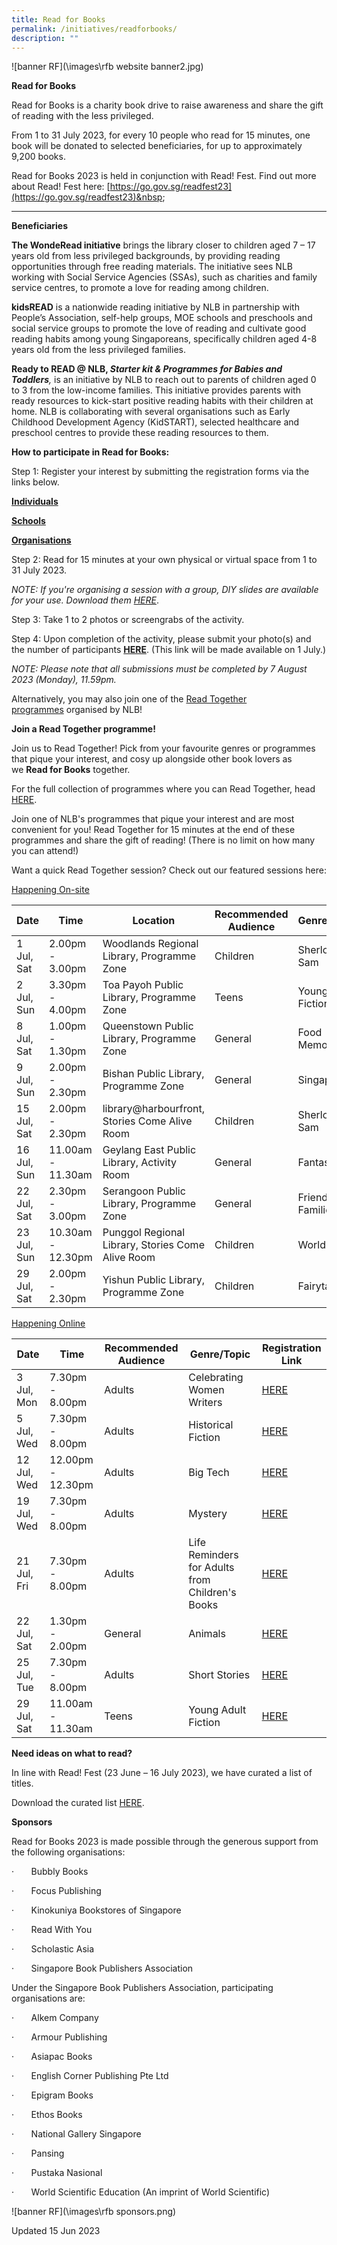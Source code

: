```yaml
---
title: Read for Books
permalink: /initiatives/readforbooks/
description: ""
---
```

![banner RF](\images\rfb website banner2.jpg)


**Read for Books**

Read for Books is a charity book drive to raise awareness and share the gift of reading with the less privileged. 

From 1 to 31 July 2023, for every 10 people who read for 15 minutes, one book will be donated to selected beneficiaries,&nbsp;for up to approximately 9,200 books.

Read for Books 2023 is held in conjunction with Read! Fest. Find out more about Read! Fest here:&nbsp;[https://go.gov.sg/readfest23](https://go.gov.sg/readfest23)&nbsp;&nbsp;

* * *

**Beneficiaries**

**The WondeRead initiative**&nbsp;brings the library closer to children aged 7 – 17 years old from less privileged backgrounds, by providing reading opportunities through free reading materials. The initiative sees NLB working with Social Service Agencies (SSAs), such as charities and family service centres, to promote a love for reading among children.&nbsp;

**kidsREAD**&nbsp;is a nationwide reading initiative by NLB in partnership with People’s Association, self-help groups, MOE schools and preschools and social service groups to promote the love of reading and cultivate good reading habits among young Singaporeans, specifically children aged 4-8 years old from the less privileged families.

**Ready to READ @ NLB, *Starter kit &amp; Programmes for Babies and Toddlers***_,_&nbsp;is an&nbsp;initiative by NLB to reach out to parents of children aged 0 to 3&nbsp;from&nbsp;the low-income families.&nbsp;This initiative provides parents with ready resources to&nbsp;kick-start&nbsp;positive&nbsp;reading&nbsp;habits&nbsp;with their children&nbsp;at home.&nbsp;NLB is collaborating with several organisations such as Early Childhood Development Agency (KidSTART),&nbsp;selected healthcare and preschool centres to provide these reading resources to them.


**How to participate in Read for Books:**

Step 1: Register your interest by submitting the registration forms via the links below.

[**Individuals**](https://go.gov.sg/rfb23-individuals)

[**Schools**](https://go.gov.sg/rfb23-schools)

[**Organisations**](https://go.gov.sg/rfb23-organisations)

Step 2: Read for 15 minutes at your own physical or virtual space from 1 to 31 July 2023.

*NOTE: If you're organising a session with a group, DIY slides are available for your use. Download them [HERE](https://go.gov.sg/rfb23-diyslides)*. 

Step 3: Take 1 to 2 photos or screengrabs of the activity.

Step 4: Upon completion of the activity, please submit your photo(s) and the number of participants&nbsp;[**HERE**](https://go.gov.sg/rfb23-submit). (This link will be made available on 1 July.)

*NOTE: Please note that all submissions must be completed by&nbsp;7 August 2023 (Monday), 11.59pm.*

Alternatively, you may also join one of the&nbsp;[Read Together programmes](https://www.eventbrite.com/cc/read-for-books-2023-charity-drive-859569)&nbsp;organised by NLB!


**Join a Read Together programme!**

Join us to Read Together! Pick from your favourite genres or programmes that pique your interest, and cosy up alongside other book lovers as we&nbsp;**Read for Books**&nbsp;together.&nbsp;

For the full collection of programmes where you can Read Together, head [HERE](https://go.gov.sg/rfb23-programmes). 

Join one of NLB's programmes that pique your interest and are most convenient for you! Read Together for 15 minutes at the end of these programmes and share the gift of reading! (There is no limit on how many you can attend!)

Want a quick Read Together session? Check out our featured sessions here:

<u>Happening On-site</u>


| Date | Time | Location | Recommended Audience| Genre/Topic | Registration Link |
| -------- | -------- | -------- |  -------- | -------- | -------- |
| 1 Jul, Sat    | 2.00pm - 3.00pm     | Woodlands Regional Library, Programme Zone    | Children     | Sherlock Sam   | [HERE](https://www.eventbrite.sg/e/sherlock-sam-x-read-for-books-2023-tickets-655782211247?aff=odcleoeventsincollection)     || -------- | -------- | -------- |  -------- | -------- | -------- |
| 2 Jul, Sun    | 3.30pm - 4.00pm     | Toa Payoh Public Library, Programme Zone    | Teens    | Young Adult Fiction   | [HERE](https://www.eventbrite.sg/e/read-together-session-read-for-books-2023-young-adult-fiction-tickets-645200501067?aff=odcleoeventsincollection)     || -------- | -------- | -------- |  -------- | -------- | -------- |
| 8 Jul, Sat    | 1.00pm - 1.30pm     | Queenstown Public Library, Programme Zone    | General    | Food Memoirs   | [HERE](https://www.eventbrite.sg/e/read-together-session-read-for-books-2023-food-memoirs-tickets-655775511207?aff=odcleoeventsincollection)     || -------- | -------- | -------- |  -------- | -------- | -------- |
| 9 Jul, Sun    | 2.00pm - 2.30pm     | Bishan Public Library, Programme Zone    | General    | Singapore   | [HERE](https://www.eventbrite.sg/e/read-together-session-read-for-books-2023-singapore-collection-tickets-645195054777?aff=odcleoeventsincollection)     || -------- | -------- | -------- |  -------- | -------- | -------- |
| 15 Jul, Sat    | 2.00pm - 2.30pm     | library@harbourfront, Stories Come Alive Room   | Children   | Sherlock Sam   | [HERE](https://www.eventbrite.sg/e/sherlock-sam-x-read-for-books-2023-tickets-655782622477?aff=odcleoeventsincollection)     || -------- | -------- | -------- |  -------- | -------- | -------- |
| 16 Jul, Sun    | 11.00am - 11.30am     | Geylang East Public Library, Activity Room   | General   | Fantasy   | [HERE](https://www.eventbrite.sg/e/read-together-session-read-for-books-2023-fantasy-tickets-655777868257?aff=odcleoeventsincollection)     || -------- | -------- | -------- |  -------- | -------- | -------- |
| 22 Jul, Sat    | 2.30pm - 3.00pm     | Serangoon Public Library, Programme Zone   | General   | Friends &amp; Families  | [HERE](https://www.eventbrite.sg/e/read-together-session-read-for-books-2023-friends-and-families-tickets-655779583387?aff=odcleoeventsincollection)     || -------- | -------- | -------- |  -------- | -------- | -------- |
| 23 Jul, Sun    | 10.30am - 12.30pm     | Punggol Regional Library, Stories Come Alive Room   | Children  | World &amp; Us  | [HERE](https://www.eventbrite.sg/e/read-for-books-2023-world-and-us-tickets-655782010647?aff=odcleoeventsincollection)     || -------- | -------- | -------- | -------- | -------- | -------- |
| 29 Jul, Sat    | 2.00pm - 2.30pm     | Yishun Public Library, Programme Zone   | Children  | Fairytales  | [HERE](https://www.eventbrite.sg/e/read-together-session-read-for-books-2023-fairytales-tickets-655780526207?aff=odcleoeventsincollection)     |


<u>Happening Online</u>

| Date | Time | Recommended Audience| Genre/Topic | Registration Link |
| -------- | -------- |  -------- | -------- | -------- |
| 3 Jul, Mon    | 7.30pm - 8.00pm     |  Adults     | Celebrating Women Writers   | [HERE](https://www.eventbrite.sg/e/read-together-session-read-for-books-2023-celebrating-women-writers-tickets-645192366737?aff=odcleoeventsincollection)     || -------- | -------- |  -------- | -------- | -------- |
| 5 Jul, Wed    | 7.30pm - 8.00pm     |  Adults     | Historical Fiction   | [HERE](https://www.eventbrite.sg/e/read-together-session-read-for-books-2023-historical-fiction-tickets-645192607457?aff=odcleoeventsincollection)     || -------- | -------- |  -------- | -------- | -------- |
| 12 Jul, Wed    | 12.00pm - 12.30pm     |  Adults     | Big Tech   | [HERE](https://www.eventbrite.sg/e/read-together-session-read-for-books-2023-books-about-big-tech-tickets-645193570337?aff=odcleoeventsincollection)     || -------- | -------- |  -------- | -------- | -------- |
| 19 Jul, Wed    | 7.30pm - 8.00pm     |  Adults     | Mystery   | [HERE](https://www.eventbrite.sg/e/read-together-session-read-for-books-2023-mystery-tickets-655778429937?aff=odcleoeventsincollection)     || -------- | -------- |  -------- | -------- | -------- |
| 21 Jul, Fri    | 7.30pm - 8.00pm     |  Adults     | Life Reminders for Adults from Children's Books   | [HERE](https://www.eventbrite.sg/e/read-together-session-read-for-books-2023-life-reminders-for-adults-tickets-645257200657?aff=odcleoeventsincollection)     || -------- | -------- |  -------- | -------- | -------- |
| 22 Jul, Sat    | 1.30pm - 2.00pm     |  General     | Animals   | [HERE](https://www.eventbrite.sg/e/read-together-session-read-for-books-2023-animals-tickets-645250631007?aff=odcleoeventsincollection)     || -------- | -------- |  -------- | -------- | -------- |
| 25 Jul, Tue   | 7.30pm - 8.00pm     |  Adults    | Short Stories  | [HERE](https://www.eventbrite.sg/e/read-together-session-read-for-books-2023-adult-short-stories-tickets-655779964527?aff=odcleoeventsincollection)     ||  |  |   |  |  |
| 29 Jul, Sat   | 11.00am - 11.30am     |  Teens    | Young Adult Fiction  | [HERE](https://www.eventbrite.com/e/read-together-session-read-for-books-2023-young-adult-fiction-tickets-645194212257?aff=odcleoeventsincollection&amp;keep_tld=1)     |


**Need ideas on what to read?**

In line with Read! Fest (23 June – 16 July 2023), we have curated a list of titles. 

Download the curated list&nbsp;[HERE](https://go.gov.sg/rfb23-bookrecs).



**Sponsors**

 <!-- /\* Style Definitions \*/ p.MsoNormal, li.MsoNormal, div.MsoNormal {mso-style-unhide:no; mso-style-qformat:yes; mso-style-parent:""; margin-top:0cm; margin-right:0cm; margin-bottom:8.0pt; margin-left:0cm; line-height:107%; mso-pagination:widow-orphan; font-size:11.0pt; font-family:"Calibri",sans-serif; mso-ascii-font-family:Calibri; mso-ascii-theme-font:minor-latin; mso-fareast-font-family:Calibri; mso-fareast-theme-font:minor-latin; mso-hansi-font-family:Calibri; mso-hansi-theme-font:minor-latin; mso-bidi-font-family:Latha; mso-bidi-theme-font:minor-bidi; mso-ansi-language:EN-US; mso-fareast-language:EN-US;} p.MsoListParagraph, li.MsoListParagraph, div.MsoListParagraph {mso-style-priority:34; mso-style-unhide:no; mso-style-qformat:yes; margin-top:0cm; margin-right:0cm; margin-bottom:8.0pt; margin-left:36.0pt; mso-add-space:auto; line-height:107%; mso-pagination:widow-orphan; font-size:11.0pt; font-family:"Calibri",sans-serif; mso-ascii-font-family:Calibri; mso-ascii-theme-font:minor-latin; mso-fareast-font-family:Calibri; mso-fareast-theme-font:minor-latin; mso-hansi-font-family:Calibri; mso-hansi-theme-font:minor-latin; mso-bidi-font-family:Latha; mso-bidi-theme-font:minor-bidi; mso-ansi-language:EN-US; mso-fareast-language:EN-US;} p.MsoListParagraphCxSpFirst, li.MsoListParagraphCxSpFirst, div.MsoListParagraphCxSpFirst {mso-style-priority:34; mso-style-unhide:no; mso-style-qformat:yes; mso-style-type:export-only; margin-top:0cm; margin-right:0cm; margin-bottom:0cm; margin-left:36.0pt; mso-add-space:auto; line-height:107%; mso-pagination:widow-orphan; font-size:11.0pt; font-family:"Calibri",sans-serif; mso-ascii-font-family:Calibri; mso-ascii-theme-font:minor-latin; mso-fareast-font-family:Calibri; mso-fareast-theme-font:minor-latin; mso-hansi-font-family:Calibri; mso-hansi-theme-font:minor-latin; mso-bidi-font-family:Latha; mso-bidi-theme-font:minor-bidi; mso-ansi-language:EN-US; mso-fareast-language:EN-US;} p.MsoListParagraphCxSpMiddle, li.MsoListParagraphCxSpMiddle, div.MsoListParagraphCxSpMiddle {mso-style-priority:34; mso-style-unhide:no; mso-style-qformat:yes; mso-style-type:export-only; margin-top:0cm; margin-right:0cm; margin-bottom:0cm; margin-left:36.0pt; mso-add-space:auto; line-height:107%; mso-pagination:widow-orphan; font-size:11.0pt; font-family:"Calibri",sans-serif; mso-ascii-font-family:Calibri; mso-ascii-theme-font:minor-latin; mso-fareast-font-family:Calibri; mso-fareast-theme-font:minor-latin; mso-hansi-font-family:Calibri; mso-hansi-theme-font:minor-latin; mso-bidi-font-family:Latha; mso-bidi-theme-font:minor-bidi; mso-ansi-language:EN-US; mso-fareast-language:EN-US;} p.MsoListParagraphCxSpLast, li.MsoListParagraphCxSpLast, div.MsoListParagraphCxSpLast {mso-style-priority:34; mso-style-unhide:no; mso-style-qformat:yes; mso-style-type:export-only; margin-top:0cm; margin-right:0cm; margin-bottom:8.0pt; margin-left:36.0pt; mso-add-space:auto; line-height:107%; mso-pagination:widow-orphan; font-size:11.0pt; font-family:"Calibri",sans-serif; mso-ascii-font-family:Calibri; mso-ascii-theme-font:minor-latin; mso-fareast-font-family:Calibri; mso-fareast-theme-font:minor-latin; mso-hansi-font-family:Calibri; mso-hansi-theme-font:minor-latin; mso-bidi-font-family:Latha; mso-bidi-theme-font:minor-bidi; mso-ansi-language:EN-US; mso-fareast-language:EN-US;} .MsoChpDefault {mso-style-type:export-only; mso-default-props:yes; font-size:11.0pt; mso-ansi-font-size:11.0pt; mso-bidi-font-size:11.0pt; font-family:"Calibri",sans-serif; mso-ascii-font-family:Calibri; mso-ascii-theme-font:minor-latin; mso-fareast-font-family:Calibri; mso-fareast-theme-font:minor-latin; mso-hansi-font-family:Calibri; mso-hansi-theme-font:minor-latin; mso-bidi-font-family:Latha; mso-bidi-theme-font:minor-bidi; mso-font-kerning:0pt; mso-ligatures:none; mso-ansi-language:EN-US; mso-fareast-language:EN-US;} .MsoPapDefault {mso-style-type:export-only; margin-bottom:8.0pt; line-height:107%;} @page WordSection1 {size:612.0pt 792.0pt; margin:72.0pt 72.0pt 72.0pt 72.0pt; mso-header-margin:36.0pt; mso-footer-margin:36.0pt; mso-paper-source:0;} div.WordSection1 {page:WordSection1;} /\* List Definitions \*/ @list l0 {mso-list-id:1456413654; mso-list-type:hybrid; mso-list-template-ids:1217950184 1208549377 1208549379 1208549381 1208549377 1208549379 1208549381 1208549377 1208549379 1208549381;} @list l0:level1 {mso-level-number-format:bullet; mso-level-text:; mso-level-tab-stop:none; mso-level-number-position:left; text-indent:-18.0pt; font-family:Symbol;} @list l0:level2 {mso-level-number-format:bullet; mso-level-text:o; mso-level-tab-stop:none; mso-level-number-position:left; text-indent:-18.0pt; font-family:"Courier New";} @list l0:level3 {mso-level-number-format:bullet; mso-level-text:; mso-level-tab-stop:none; mso-level-number-position:left; text-indent:-18.0pt; font-family:Wingdings;} @list l0:level4 {mso-level-number-format:bullet; mso-level-text:; mso-level-tab-stop:none; mso-level-number-position:left; text-indent:-18.0pt; font-family:Symbol;} @list l0:level5 {mso-level-number-format:bullet; mso-level-text:o; mso-level-tab-stop:none; mso-level-number-position:left; text-indent:-18.0pt; font-family:"Courier New";} @list l0:level6 {mso-level-number-format:bullet; mso-level-text:; mso-level-tab-stop:none; mso-level-number-position:left; text-indent:-18.0pt; font-family:Wingdings;} @list l0:level7 {mso-level-number-format:bullet; mso-level-text:; mso-level-tab-stop:none; mso-level-number-position:left; text-indent:-18.0pt; font-family:Symbol;} @list l0:level8 {mso-level-number-format:bullet; mso-level-text:o; mso-level-tab-stop:none; mso-level-number-position:left; text-indent:-18.0pt; font-family:"Courier New";} @list l0:level9 {mso-level-number-format:bullet; mso-level-text:; mso-level-tab-stop:none; mso-level-number-position:left; text-indent:-18.0pt; font-family:Wingdings;} @list l1 {mso-list-id:2072657523; mso-list-type:hybrid; mso-list-template-ids:491308166 -2028454520 1208549379 1208549381 1208549377 1208549379 1208549381 1208549377 1208549379 1208549381;} @list l1:level1 {mso-level-start-at:0; mso-level-number-format:bullet; mso-level-text:; mso-level-tab-stop:none; mso-level-number-position:left; text-indent:-18.0pt; font-family:Symbol; mso-fareast-font-family:SimSun; mso-fareast-theme-font:major-fareast; mso-bidi-font-family:"Segoe UI";} @list l1:level2 {mso-level-number-format:bullet; mso-level-text:o; mso-level-tab-stop:none; mso-level-number-position:left; text-indent:-18.0pt; font-family:"Courier New";} @list l1:level3 {mso-level-number-format:bullet; mso-level-text:; mso-level-tab-stop:none; mso-level-number-position:left; text-indent:-18.0pt; font-family:Wingdings;} @list l1:level4 {mso-level-number-format:bullet; mso-level-text:; mso-level-tab-stop:none; mso-level-number-position:left; text-indent:-18.0pt; font-family:Symbol;} @list l1:level5 {mso-level-number-format:bullet; mso-level-text:o; mso-level-tab-stop:none; mso-level-number-position:left; text-indent:-18.0pt; font-family:"Courier New";} @list l1:level6 {mso-level-number-format:bullet; mso-level-text:; mso-level-tab-stop:none; mso-level-number-position:left; text-indent:-18.0pt; font-family:Wingdings;} @list l1:level7 {mso-level-number-format:bullet; mso-level-text:; mso-level-tab-stop:none; mso-level-number-position:left; text-indent:-18.0pt; font-family:Symbol;} @list l1:level8 {mso-level-number-format:bullet; mso-level-text:o; mso-level-tab-stop:none; mso-level-number-position:left; text-indent:-18.0pt; font-family:"Courier New";} @list l1:level9 {mso-level-number-format:bullet; mso-level-text:; mso-level-tab-stop:none; mso-level-number-position:left; text-indent:-18.0pt; font-family:Wingdings;} -->

Read for Books 2023 is made possible through the generous support from the following organisations:

·&nbsp;&nbsp;&nbsp;&nbsp;&nbsp;&nbsp;&nbsp;Bubbly Books

·&nbsp;&nbsp;&nbsp;&nbsp;&nbsp;&nbsp;&nbsp;Focus Publishing

·&nbsp;&nbsp;&nbsp;&nbsp;&nbsp;&nbsp;&nbsp;Kinokuniya Bookstores of Singapore

·&nbsp;&nbsp;&nbsp;&nbsp;&nbsp;&nbsp;&nbsp;Read With You

·&nbsp;&nbsp;&nbsp;&nbsp;&nbsp;&nbsp;&nbsp;Scholastic Asia

·&nbsp;&nbsp;&nbsp;&nbsp;&nbsp;&nbsp;&nbsp;Singapore Book Publishers Association

Under the Singapore Book Publishers Association, participating organisations are:

·&nbsp;&nbsp;&nbsp;&nbsp;&nbsp;&nbsp;&nbsp;Alkem Company

·&nbsp;&nbsp;&nbsp;&nbsp;&nbsp;&nbsp;&nbsp;Armour Publishing&nbsp;

·&nbsp;&nbsp;&nbsp;&nbsp;&nbsp;&nbsp;&nbsp;Asiapac Books

·&nbsp;&nbsp;&nbsp;&nbsp;&nbsp;&nbsp;&nbsp;English Corner Publishing Pte Ltd

·&nbsp;&nbsp;&nbsp;&nbsp;&nbsp;&nbsp;&nbsp;Epigram Books

·&nbsp;&nbsp;&nbsp;&nbsp;&nbsp;&nbsp;&nbsp;Ethos Books

·&nbsp;&nbsp;&nbsp;&nbsp;&nbsp;&nbsp;&nbsp;National Gallery Singapore

·&nbsp;&nbsp;&nbsp;&nbsp;&nbsp;&nbsp;&nbsp;Pansing

·&nbsp;&nbsp;&nbsp;&nbsp;&nbsp;&nbsp;&nbsp;Pustaka Nasional

·&nbsp;&nbsp;&nbsp;&nbsp;&nbsp;&nbsp;&nbsp;World Scientific Education (An imprint of World Scientific)

![banner RF](\images\rfb sponsors.png)

Updated 15 Jun 2023